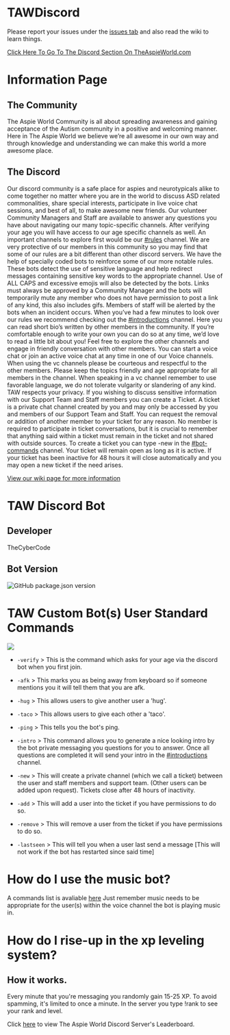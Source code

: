 # TAWDiscord
Please report your issues under the [issues tab](https://github.com/TheCyberCode/TAWDiscord/issues) and also read the wiki to learn things.


[Click Here To Go To The Discord Section On TheAspieWorld.com](https://www.theaspieworld.com/discord)

# Information Page

## The Community
The Aspie World Community is all about spreading awareness and gaining acceptance of the Autism community in a positive and welcoming manner. Here in The Aspie World we believe we’re all awesome in our own way and through knowledge and understanding we can make this world a more awesome place.
## The Discord
Our discord community is a safe place for aspies and neurotypicals alike to come together no matter where you are in the world to discuss ASD related commonalities, share special interests, participate in live voice chat sessions, and best of all, to make awesome new friends. Our volunteer Community Managers and Staff are available to answer any questions you have about navigating our many topic-specific channels. After verifying your age you will have access to our age specific channels as well.
An important channels to explore first would be our [#rules](https://discordapp.com/channels/466239080360050718/466308793949618187) channel. We are very protective of our members in this community so you may find that some of our rules are a bit different than other discord servers. We have the help of specially coded bots to reinforce some of our more notable rules. These bots detect the use of sensitive language and help redirect messages containing sensitive key words to the appropriate channel. Use of ALL CAPS and excessive emojis will also be detected by the bots. Links must always be approved by a Community Manager and the bots will temporarily mute any member who does not have permission to post a link of any kind, this also includes gifs. Members of staff will be alerted by the bots when an incident occurs.
When you’ve had a few minutes to look over our rules we recommend checking out the [#introductions](https://discordapp.com/channels/466239080360050718/468518379825790996) channel. Here you can read short bio’s written by other members in the community. If you’re comfortable enough to write your own you can do so at any time, we’d love to read a little bit about you! Feel free to explore the other channels and engage in friendly conversation with other members.
You can start a voice chat or join an active voice chat at any time in one of our Voice channels. When using the vc channels please be courteous and respectful to the other members. Please keep the topics friendly and age appropriate for all members in the channel. When speaking in a vc channel remember to use favorable language, we do not tolerate vulgarity or slandering of any kind.
TAW respects your privacy. If you wishing to discuss sensitive information with our Support Team and Staff members you can create a Ticket. A ticket is a private chat channel created by you and may only be accessed by you and members of our Support Team and Staff. You can request the removal or addition of another member to your ticket for any reason. No member is required to participate in ticket conversations, but it is crucial to remember that anything said within a ticket must remain in the ticket and not shared with outside sources. To create a ticket you can type -new in the [#bot-commands](https://discordapp.com/channels/466239080360050718/466310175742099456) channel. Your ticket will remain open as long as it is active. If your ticket has been inactive for 48 hours it will close automatically and you may open a new ticket if the need arises.

[View our wiki page for more information](https://github.com/TheCyberCode/TAWDiscord/wiki)

# TAW Discord Bot 
## Developer
TheCyberCode
## Bot Version
![GitHub package.json version](https://img.shields.io/github/package-json/v/TheCyberCode/TAWDiscord?color=7289DA&label=Bot%20Version&style=plastic)


# TAW Custom Bot(s) User Standard Commands
![](https://i.imgur.com/XM1ALDk.jpg)

* `-verify` > This is the command which asks for your age via the discord bot when you first join.

* `-afk` > This marks you as being away from keyboard so if someone mentions you it will tell them that you are afk.

* `-hug` > This allows users to give another user a 'hug'.

* `-taco` > This allows users to give each other a 'taco'.

* `-ping` > This tells you the bot's ping.

* `-intro` > This command allows you to generate a nice looking intro by the bot private messaging you questions for you to answer. Once all questions are completed it will send your intro in the [#introductions](https://discordapp.com/channels/466239080360050718/468518379825790996) channel.

* `-new` > This will create a private channel (which we call a ticket) between the user and staff members and support team. (Other users can be added upon request). Tickets close after 48 hours of inactivity.

* `-add` > This will add a user into the ticket if you have permissions to do so.

* `-remove` > This will remove a user from the ticket if you have permissions to do so.

* `-lastseen` > This will tell you when a user last send a message [This will not work if the bot has restarted since said time]

# How do I use the music bot?
A commands list is avaliable [here](https://rythmbot.co/commands#list)
Just remember music needs to be appropriate for the user(s) within the voice channel the bot is playing music in.

# How do I rise-up in the xp leveling system?
## How it works.
Every minute that you're messaging you randomly gain 15-25 XP.
To avoid spamming, it's limited to once a minute.
In the server you type !rank to see your rank and level.

Click [here](https://mee6.xyz/leaderboard/466239080360050718) to view The Aspie World Discord Server's Leaderboard.
